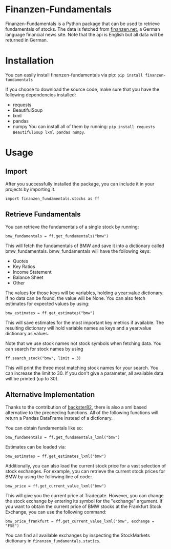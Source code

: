 # Finanzen-Fundamentals
Finanzen-Fundamentals is a Python package that can be used to retrieve fundamentals of stocks. The data is fetched from [finanzen.net](https://www.finanzen.net), a German language financial news site. Note that the api is English but all data will be returned in German.

# Installation
You can easily install finanzen-fundamentals via pip: `pip install finanzen-fundamentals`

If you choose to download the source code, make sure that you have the following dependencies installed:
* requests
* BeautifulSoup
* lxml
* pandas
* numpy
You can install all of them by running: `pip install requests BeautifulSoup lxml pandas numpy`.

# Usage
## Import
After you successfully installed the package, you can include it in your projects by importing it.

```import finanzen_fundamentals.stocks as ff```

## Retrieve Fundamentals
You can retrieve the fundamentals of a single stock by running: 

```bmw_fundamentals = ff.get_fundamentals("bmw")```

This will fetch the fundamentals of BMW and save it into a dictionary called bmw_fundamentals.
bmw_fundamentals will have the following keys:
* Quotes
* Key Ratios
* Income Statement
* Balance Sheet
* Other

The values for those keys will be variables, holding a year:value dictionary. If no data can be found, the value will be None.
You can also fetch estimates for expected values by using:

```bmw_estimates = ff.get_estimates("bmw")```

This will save estimates for the most important key metrics if available. The resulting dictionary will hold variable names as keys and a year:value dictionary as values.

Note that we use stock names not stock symbols when fetching data. You can search for stock names by using

```ff.search_stock("bmw", limit = 3)```

This will print the three most matching stock names for your search. You can increase the limit to 30. If you don't give a parameter, all available data will be printed (up to 30).

## Alternative Implementation
Thanks to the contribution of [backster82](https://github.com/backster82), there is also a xml based alternative to the preceeding functions. All of the following functions will return a Pandas DataFrame instead of a dictionary.

You can obtain fundamentals like so:

```bmw_fundamentals = ff.get_fundamentals_lxml("bmw")```

Estimates can be loaded via:

```bmw_estimates = ff.get_estimates_lxml("bmw")```

Additionally, you can also load the current stock price for a vast selection of stock exchanges. For example, you can retrieve the current stock prices for BMW by using the following line of code:

```bmw_price = ff.get_current_value_lxml("bmw")```

This will give you the current price at Tradegate. However, you can change the stock exchange by entering its symbol for the "exchange" argument. If you want to obtain the current price of BMW stocks at the Frankfurt Stock Exchange, you can use the following command:

```bmw_price_frankfurt = ff.get_current_value_lxml("bmw", exchange = "FSE")```

You can find all available exchanges by inspecting the StockMarkets dictionary in `finanzen_fundamentals.statics`.



